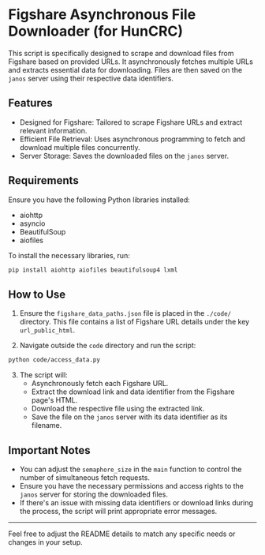 # Figshare Asynchronous File Downloader (for HunCRC)

This script is specifically designed to scrape and download files from Figshare based on provided URLs. It asynchronously fetches multiple URLs and extracts essential data for downloading. Files are then saved on the `janos` server using their respective data identifiers.

## Features

- Designed for Figshare: Tailored to scrape Figshare URLs and extract relevant information.
- Efficient File Retrieval: Uses asynchronous programming to fetch and download multiple files concurrently.
- Server Storage: Saves the downloaded files on the `janos` server.

## Requirements

Ensure you have the following Python libraries installed:

- aiohttp
- asyncio
- BeautifulSoup
- aiofiles

To install the necessary libraries, run:

```bash
pip install aiohttp aiofiles beautifulsoup4 lxml
```

## How to Use

1. Ensure the `figshare_data_paths.json` file is placed in the `./code/` directory. This file contains a list of Figshare URL details under the key `url_public_html`.

2. Navigate outside the `code` directory and run the script:

```bash
python code/access_data.py
```

3. The script will:
   - Asynchronously fetch each Figshare URL.
   - Extract the download link and data identifier from the Figshare page's HTML.
   - Download the respective file using the extracted link.
   - Save the file on the `janos` server with its data identifier as its filename.

## Important Notes

- You can adjust the `semaphore_size` in the `main` function to control the number of simultaneous fetch requests.
- Ensure you have the necessary permissions and access rights to the `janos` server for storing the downloaded files.
- If there's an issue with missing data identifiers or download links during the process, the script will print appropriate error messages.

---

Feel free to adjust the README details to match any specific needs or changes in your setup.